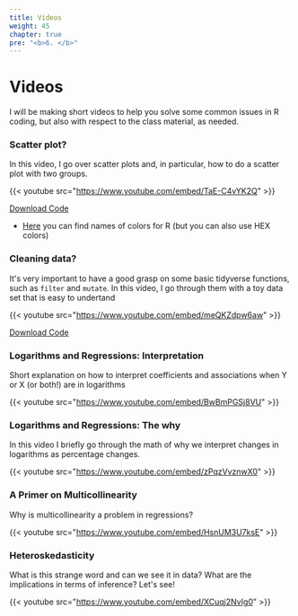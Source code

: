 ```yaml
---
title: Videos
weight: 45
chapter: true
pre: "<b>6. </b>"
---
```


# Videos

I will be making short videos to help you solve some common issues in R coding, but also with respect to the class material, as needed.

### Scatter plot?

In this video, I go over scatter plots and, in particular, how to do a scatter plot with two groups.

{{< youtube src="https://www.youtube.com/embed/TaE-C4vYK2Q" >}}


<a href="https://sta235.netlify.app/Videos/code/week2_code.R" target="_blank" class="btn btn-default">Download Code <i class="fas fa-code"></i></a> 


- [Here](http://www.stat.columbia.edu/~tzheng/files/Rcolor.pdf) you can find names of colors for R (but you can also use HEX colors)


### Cleaning data?

It's very important to have a good grasp on some basic tidyverse functions, such as `filter` and `mutate`. In this video, I go through them with a toy data set that is easy to undertand

{{< youtube src="https://www.youtube.com/embed/meQKZdpw6aw" >}}


<a href="https://sta235.netlify.app/Videos/code/clean_data.R" target="_blank" class="btn btn-default">Download Code <i class="fas fa-code"></i></a> 


### Logarithms and Regressions: Interpretation

Short explanation on how to interpret coefficients and associations when Y or X (or both!) are in logarithms

{{< youtube src="https://www.youtube.com/embed/BwBmPGSj8VU" >}}


### Logarithms and Regressions: The why

In this video I briefly go through the math of why we interpret changes in logarithms as percentage changes.

{{< youtube src="https://www.youtube.com/embed/zPqzVvznwX0" >}}


### A Primer on Multicollinearity

Why is multicollinearity a problem in regressions?

{{< youtube src="https://www.youtube.com/embed/HsnUM3U7ksE" >}}


### Heteroskedasticity

What is this strange word and can we see it in data? What are the implications in terms of inference? Let's see!

{{< youtube src="https://www.youtube.com/embed/XCuqj2NvIg0" >}}
